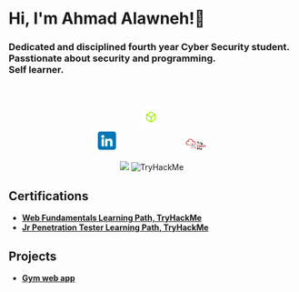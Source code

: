 <h1>Hi, I'm Ahmad Alawneh!👋</h1>
<h3>Dedicated and disciplined fourth year Cyber Security student.
<br>Passtionate about security and programming.<br>
Self learner.</h3>
<div align="center" dir="auto">
  <a href="https://www.linkedin.com/in/ahmad-alawneh-81440952/" style="text-decoration: none;" >
    <img src="https://github.com/AhmadAlawneh3/AhmadAlawneh3/blob/main/linkedin.png" width="32px" style="max-width: 100%;">
  </a>
  <a href="https://app.hackthebox.com/users/1109720" style="text-decoration: none;">
    <img src="https://github.com/AhmadAlawneh3/AhmadAlawneh3/blob/main/HTB.png" width="35px" style="max-width: 100%; margin: 40px;">
  </a>
  <a href="https://tryhackme.com/p/4L4WN3.H4CK"style="text-decoration: none;">
    <img src="https://github.com/AhmadAlawneh3/AhmadAlawneh3/blob/main/THM.png" width="35px" style="max-width: 100%;">
  </a>
  <br>
  <br>
  <img src="https://www.hackthebox.com/badge/image/1109720" >
  <img src="https://tryhackme-badges.s3.amazonaws.com/4L4WN3.H4CK.png" alt="TryHackMe">
</div>
<h2>Certifications</h2>

- <b>[Web Fundamentals Learning Path, TryHackMe](https://tryhackme-certificates.s3-eu-west-1.amazonaws.com/THM-LO0IFJ4FUE.png)</b>
- <b>[Jr Penetration Tester Learning Path, TryHackMe](https://tryhackme-certificates.s3-eu-west-1.amazonaws.com/THM-V8VMWAGG8S.png)</b>

<h2>Projects</h2>

- <b> [Gym web app](https://github.com/AhmadAlawneh3/Gym-web-app) </b>
<!--
**AhmadAlawneh3/AhmadAlawneh3** is a ✨ _special_ ✨ repository because its `README.md` (this file) appears on your GitHub profile.

Here are some ideas to get you started:

- 🔭 I’m currently working on ...
- 🌱 I’m currently learning ...
- 👯 I’m looking to collaborate on ...
- 🤔 I’m looking for help with ...
- 💬 Ask me about ...
- 📫 How to reach me: ...
- 😄 Pronouns: ...
- ⚡ Fun fact: ...
-->
